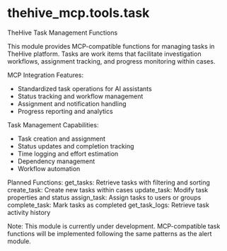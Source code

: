 # thehive_mcp.tools.task

TheHive Task Management Functions

This module provides MCP-compatible functions for managing tasks in TheHive
platform. Tasks are work items that facilitate investigation workflows,
assignment tracking, and progress monitoring within cases.

MCP Integration Features:
- Standardized task operations for AI assistants
- Status tracking and workflow management
- Assignment and notification handling
- Progress reporting and analytics

Task Management Capabilities:
- Task creation and assignment
- Status updates and completion tracking
- Time logging and effort estimation
- Dependency management
- Workflow automation

Planned Functions:
    get_tasks: Retrieve tasks with filtering and sorting
    create_task: Create new tasks within cases
    update_task: Modify task properties and status
    assign_task: Assign tasks to users or groups
    complete_task: Mark tasks as completed
    get_task_logs: Retrieve task activity history

Note:
    This module is currently under development. MCP-compatible task functions
    will be implemented following the same patterns as the alert module.

